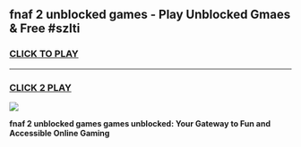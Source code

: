
## fnaf 2 unblocked games - Play Unblocked Gmaes & Free #szlti
<h3>
<a href="https://news.freeplayer.one?title=fnaf_2_unblocked_games&ref=24F">CLICK TO PLAY</a></h3>
<hr>

<h3>
<a href="https://news.freeplayer.one?title=fnaf_2_unblocked_games&ref=24F">CLICK 2 PLAY</a>
  
</h3>

<a href="https://news.freeplayer.one?title=fnaf_2_unblocked_games&ref=24F/"><img src="https://clearcache.store/games.png"></a>


**fnaf 2 unblocked games games unblocked: Your Gateway to Fun and Accessible Online Gaming**
